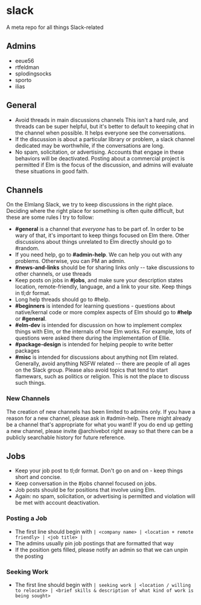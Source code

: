 # slack
A meta repo for all things Slack-related


## Admins

- eeue56
- rtfeldman
- splodingsocks
- sporto
- ilias


## General

- Avoid threads in main discussions channels This isn't a hard rule, and threads can be super helpful, but it's better to default to keeping chat in the channel when possible. It helps everyone see the conversations.
- If the discussion is about a particular library or problem, a slack channel dedicated may be worthwhile, if the conversations are long.
- No spam, solicitation, or advertising. Accounts that engage in these behaviors will be deactivated. Posting about a commercial project is permitted if Elm is the focus of the discussion, and admins will evaluate these situations in good faith.

## Channels

On the Elmlang Slack, we try to keep discussions in the right place. Deciding where the right place for something is often quite difficult, but these are some rules I try to follow:

- **#general** is a channel that _everyone_ has to be part of. In order to be wary of that, it's important to keep things focused on Elm there. Other discussions about things unrelated to Elm directly should go to #random.
- If you need help, go to **#admin-help**. We can help you out with any problems. Otherwise, you can PM an admin.
- **#news-and-links** should be for sharing links only -- take discussions to other channels, or use threads 
- Keep posts on jobs in **#jobs**, and make sure your description states location, remote-friendly, language, and a link to your site. Keep things in tl;dr format.
- Long help threads should go to #help. 
- **#beginners** is intended for learning questions - questions about native/kernal code or more complex aspects of Elm should go to **#help** or **#general**.
- **#elm-dev** is intended for discussion on how to implement complex things with Elm, or the internals of how Elm works. For example, lots of questions were asked there during the implementation of Ellie. 
- **#package-design** is intended for helping people to write better packages
- **#misc** is intended for discussions about anything not Elm related. Generally, avoid anything NSFW related -- there are people of all ages on the Slack group. Please also avoid topics that tend to start flamewars, such as politics or religion. This is not the place to discuss such things.

### New Channels

The creation of new channels has been limited to admins only. If you have a reason for a new channel, please ask in #admin-help. There might already be a channel that's appropriate for what you want! If you do end up getting a new channel, please invite @archivebot right away so that there can be a publicly searchable history for future reference.


## Jobs

- Keep your job post to tl;dr format. Don't go on and on - keep things short and concise.
- Keep conversation in the #jobs channel focused on jobs.
- Job posts should be for positions that involve using Elm.
- Again: no spam, solicitation, or advertising is permitted and violation will be met with account deactivation.

### Posting a Job
- The first line should begin with `| <company name> | <location + remote friendly> | <job title> |`
- The admins usually pin job postings that are formatted that way
- If the position gets filled, please notify an admin so that we can unpin the posting

### Seeking Work
- The first line should begin with `| seeking work | <location / willing to relocate> | <brief skills & description of what kind of work is being sought>`
